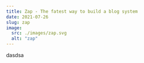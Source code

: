 ```yaml
---
title: Zap - The fatest way to build a blog system
date: 2021-07-26
slug: zap
image:
  src: ./images/zap.svg
  alt: "zap"
---
```


dasdsa

